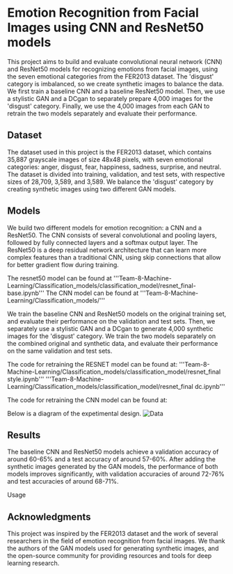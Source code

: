 # Emotion Recognition from Facial Images using CNN and ResNet50 models
This project aims to build and evaluate convolutional neural network (CNN) and ResNet50 models for recognizing emotions from facial images, using the seven emotional categories from the FER2013 dataset. The 'disgust' category is imbalanced, so we create synthetic images to balance the data. We first train a baseline CNN and a baseline ResNet50 model. Then, we use a stylistic GAN and a DCgan to separately prepare 4,000 images for the 'disgust' category. Finally, we use the 4,000 images from each GAN to retrain the two models separately and evaluate their performance.

## Dataset
The dataset used in this project is the FER2013 dataset, which contains 35,887 grayscale images of size 48x48 pixels, with seven emotional categories: anger, disgust, fear, happiness, sadness, surprise, and neutral. The dataset is divided into training, validation, and test sets, with respective sizes of 28,709, 3,589, and 3,589. We balance the 'disgust' category by creating synthetic images using two different GAN models.

## Models
We build two different models for emotion recognition: a CNN and a ResNet50. The CNN consists of several convolutional and pooling layers, followed by fully connected layers and a softmax output layer. The ResNet50 is a deep residual network architecture that can learn more complex features than a traditional CNN, using skip connections that allow for better gradient flow during training. 

The resnet50 model can be found at '''Team-8-Machine-Learning/Classification_models/classification_model/resnet_final-base.ipynb'''
The CNN model can be found at '''Team-8-Machine-Learning/Classification_models/'''

We train the baseline CNN and ResNet50 models on the original training set, and evaluate their performance on the validation and test sets. Then, we separately use a stylistic GAN and a DCgan to generate 4,000 synthetic images for the 'disgust' category. We train the two models separately on the combined original and synthetic data, and evaluate their performance on the same validation and test sets.

The code for retraining the RESNET model can be found at: 
'''Team-8-Machine-Learning/Classification_models/classification_model/resnet_final style.ipynb'''
'''Team-8-Machine-Learning/Classification_models/classification_model/resnet_final dc.ipynb'''

The code for retraining the CNN model can be found at: 


Below is a diagram of the expetimental design. 
![Data](https://user-images.githubusercontent.com/110945807/233225312-4f75e4c4-0dfe-436c-a06b-3f2454d66d71.png)



## Results
The baseline CNN and ResNet50 models achieve a validation accuracy of around 60-65% and a test accuracy of around 57-60%. After adding the synthetic images generated by the GAN models, the performance of both models improves significantly, with validation accuracies of around 72-76% and test accuracies of around 68-71%.

Usage


## Acknowledgments
This project was inspired by the FER2013 dataset and the work of several researchers in the field of emotion recognition from facial images. We thank the authors of the GAN models used for generating synthetic images, and the open-source community for providing resources and tools for deep learning research.
